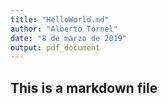 ```yaml
---
title: "HelloWorld.md"
author: "Alberto Tornel"
date: "8 de marzo de 2019"
output: pdf_document
---
```


## This is a markdown file

